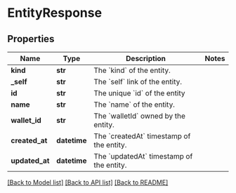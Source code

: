 # EntityResponse

## Properties
Name | Type | Description | Notes
------------ | ------------- | ------------- | -------------
**kind** | **str** | The &#x60;kind&#x60; of the entity. | 
**_self** | **str** | The &#x60;self&#x60; link of the entity. | 
**id** | **str** | The unique &#x60;id&#x60; of the entity | 
**name** | **str** | The &#x60;name&#x60; of the entity. | 
**wallet_id** | **str** | The &#x60;walletId&#x60; owned by the entity. | 
**created_at** | **datetime** | The &#x60;createdAt&#x60; timestamp of the entity. | 
**updated_at** | **datetime** | The &#x60;updatedAt&#x60; timestamp of the entity. | 

[[Back to Model list]](../README.md#documentation-for-models) [[Back to API list]](../README.md#documentation-for-api-endpoints) [[Back to README]](../README.md)

